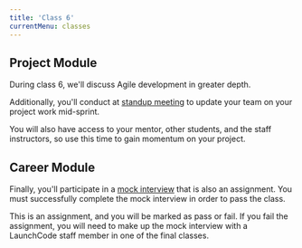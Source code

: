 ```yaml
---
title: 'Class 6'
currentMenu: classes
---
```


## Project Module

During class 6, we'll discuss Agile development in greater depth.

Additionally, you'll conduct at [standup meeting](../../articles/agile-ceremonies/#standup) to update your team on your project work mid-sprint.

You will also have access to your mentor, other students, and the staff instructors, so use this time to gain momentum on your project.

## Career Module

Finally, you'll participate in a [mock interview](../../assignments/mock-interview/) that is also an assignment. You must successfully complete the mock interview in order to pass the class.

This is an assignment, and you will be marked as pass or fail. If you fail the assignment, you will need to make up the mock interview with a LaunchCode staff member in one of the final classes.

